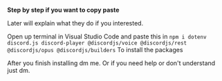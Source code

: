 **Step by step if you want to copy paste**

Later will explain what they do if you interested.

Open up terminal in Visual Studio Code and paste this in ``npm i dotenv discord.js discord-player @discordjs/voice @discordjs/rest @discordjs/opus @discordjs/builders``
To install the packages 

After you finish installing dm me.
Or if you need help or don't understand just dm.
